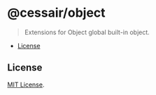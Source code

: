 # @cessair/object

> Extensions for Object global built-in object.

-   [License](#license)

## License

[MIT License](https://github.com/cessair/cessair/blob/develop/LICENSE).
